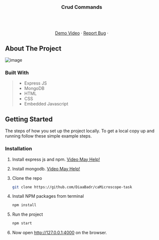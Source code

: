 <div id="top"></div>

<br />
<div align="center">
  <a href="https://github.com/github_username/repo_name">
  </a>

<h3 align="center" >Crud Commands</h3>
  <p align="center">
    <br />
    <br />
    <br />
    <a href="https://drive.google.com/file/d/1yfjPEDQCvvoFdmUwaEohybpcVKALsAAi/view?usp=share_link">Demo Video</a>
    ·
    <a href="https://github.com/diaabadr/caMicroscope-task/issues">Report Bug</a>
    ·
  </p>
</div>



<!-- ABOUT THE PROJECT -->

## About The Project

![image](https://user-images.githubusercontent.com/77173710/223513399-63e89b7c-6034-4389-8c0a-a19c7a453e16.png)

### Built With

> - Express JS
> - MongoDB
> - HTML
> - CSS
> - Embedded Javascript



<!-- GETTING STARTED -->

## Getting Started

The steps of how you set up the project locally.
To get a local copy up and running follow these simple example steps.

### Installation

1. Install express js and npm. <a href="https://www.youtube.com/watch?v=NrAU04kRvmM">Video May Help!</a>
2. Install mongodb. <a href="https://www.youtube.com/watch?v=xGuS195qhcs&list=PLGhZWewM_75LQf3KvHo6HHSclmDyDazl7&index=28">Video May Help!</a>
3. Clone the repo
   ```sh
   git clone https://github.com/DiaaBadr/caMicroscope-task
   ```
4. Install NPM packages from terminal
   ```sh
   npm install
   ```
5. Run the project

    ```sh
    npm start
    ```
11. Now open http://127.0.0.1:4000 on the browser.


